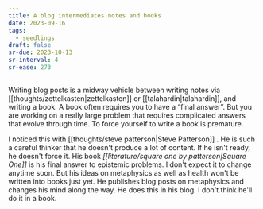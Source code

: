 ```yaml
---
title: A blog intermediates notes and books
date: 2023-09-16
tags:
  - seedlings
draft: false
sr-due: 2023-10-13
sr-interval: 4
sr-ease: 273
---
```

Writing blog posts is a midway vehicle between writing notes via [[thoughts/zettelkasten|zettelkasten]] or [[talahardin|talahardin]], and writing a book. A book often requires you to have a “final answer”. But you are working on a really large problem that requires complicated answers that evolve through time. To force yourself to write a book is premature.

I noticed this with [[thoughts/steve patterson|Steve Patterson]] . He is such a careful thinker that he doesn't produce a lot of content. If he isn't ready, he doesn't force it. His book *[[literature/square one by patterson|Square One]]* is his final answer to epistemic problems. I don't expect it to change anytime soon. But his ideas on metaphysics as well as health won't be written into books just yet. He publishes blog posts on metaphysics and changes his mind along the way. He does this in his blog. I don't think he'll do it in a book.


